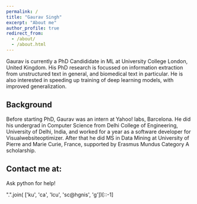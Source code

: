```yaml
---
permalink: /
title: "Gaurav Singh"
excerpt: "About me"
author_profile: true
redirect_from: 
  - /about/
  - /about.html
---
```


Gaurav is currently a PhD Candididate in ML at University College London, United Kingdom. His PhD research is focussed on information extraction from unstructured text in general, and biomedical text in particular. He is also interested in speeding up training of deep learning models, with improved generalization. 

Background
------
Before starting PhD, Gaurav was an intern at Yahoo! labs, Barcelona. He did his undergrad in Computer Science from Delhi College of Engineering, University of Delhi, India, and worked for a year as a software developer for Visualwebsiteoptimizer. After that he did MS in Data Mining at University of Pierre and Marie Curie, France, supported by Erasmus Mundus Category A scholarship.


Contact me at:
------
Ask python for help!

".".join( ['ku', 'ca', 'lcu', 'sc@hgnis', 'g'])[::-1]     